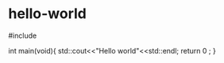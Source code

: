 # hello-world
#include<iostream>
 
int main(void){
std::cout<<"Hello world"<<std::endl;
return 0 ;
}
